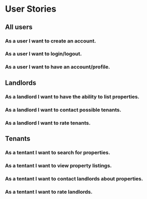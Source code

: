 # User Stories

## All users
### As a user I want to create an account.
### As a user I want to login/logout.
### As a user I want to have an account/profile.

## Landlords
### As a landlord I want to have the ability to list properties.
### As a landlord I want to contact possible tenants.
### As a landlord I want to rate tenants. 

## Tenants
### As a tentant I want to search for properties.
### As a tentant I want to view property listings.
### As a tentant I want to contact landlords about properties.
### As a tentant I want to rate landlords.
